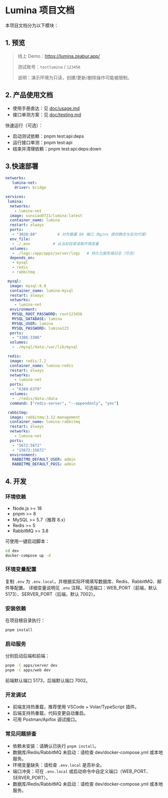 # Lumina 项目文档

本项目文档分为以下模块：

## 1. 预览

> 线上 Demo：<https://lumina.zeabur.app/>
>
> 测试账号：`testlumina` / `123456`
>
> 说明：演示环境为只读，创建/更新/删除操作可能被限制。

## 2. 产品使用文档

- 使用手册直达：见 [doc/usage.md](./doc/usage.md)
- 接口单测方案：见 [doc/testing.md](./doc/testing.md)

 快速运行（可选）：

- 启动测试依赖：pnpm test:api:deps
- 运行接口单测：pnpm test:api
- 结束并清理依赖：pnpm test:api:deps:down

## 3.快速部署

```yml
networks:
   lumina-net:
    driver: bridge

services:
 lumina:
  networks:
    - lumina-net
  image: sunxiao0721/lumina:latest
  container_name: lumina
  restart: always
  ports:
   - "3020:80"         # 对外暴露 80 端口（Nginx 提供静态与反向代理）
  env_file:
   - ./.env          # 从当前目录读取环境变量
  volumes:
   - ./logs:/app/apps/server/logs   # 持久化服务端日志（可选）
  depends_on:
   - mysql
   - redis
   - rabbitmq

 mysql:
  image: mysql:8.0
  container_name: lumina-mysql
  restart: always
  networks:
    - lumina-net
  environment:
   MYSQL_ROOT_PASSWORD: root123456
   MYSQL_DATABASE: lumina
   MYSQL_USER: lumina
   MYSQL_PASSWORD: lumina123
  ports:
   - "3306:3306"
  volumes:
   - ./mysql/data:/var/lib/mysql

 redis:
  image: redis:7.2
  container_name: lumina-redis
  restart: always
  networks:
    - lumina-net
  ports:
   - "6389:6379"
  volumes:
   - ./redis/data:/data
  command: ["redis-server", "--appendonly", "yes"]

 rabbitmq:
  image: rabbitmq:3.12-management
  container_name: lumina-rabbitmq
  restart: always
  networks:
    - lumina-net
  ports:
   - "5672:5672"
   - "15672:15672"
  environment:
   RABBITMQ_DEFAULT_USER: admin
   RABBITMQ_DEFAULT_PASS: admin
```

## 4. 开发

### 环境依赖

- Node.js >= 18
- pnpm >= 8
- MySQL >= 5.7（推荐 8.x）
- Redis >= 5
- RabbitMQ >= 3.8

可使用一键启动脚本：

```sh
cd dev
docker-compose up -d
```

### 环境变量配置

复制 `.env` 为 `.env.local`，并根据实际环境填写数据库、Redis、RabbitMQ、邮件等配置。
详细变量说明见 `.env` 注释。可选端口：WEB_PORT（前端，默认 5173）、SERVER_PORT（后端，默认 7002）。

### 安装依赖

在项目根目录执行：

```sh
pnpm install
```

### 启动服务

分别启动后端和前端：

```sh
pnpm -C apps/server dev
pnpm -C apps/web dev
```

前端默认端口 5173，后端默认端口 7002。

### 开发调试

- 前端支持热重载，推荐使用 VSCode + Volar/TypeScript 插件。
- 后端支持热重载，代码变更自动重启。
- 可用 Postman/Apifox 调试接口。

### 常见问题排查

- 依赖未安装：请确认已执行 `pnpm install`。
- 数据库/Redis/RabbitMQ 未启动：请检查 dev/docker-compose.yml 或本地服务。
- 环境变量缺失：请检查 `.env.local` 是否补全。
- 端口冲突：可在 `.env.local` 或启动命令中自定义端口（WEB_PORT、SERVER_PORT）。
- 数据库/Redis/RabbitMQ 未启动：请检查 dev/docker-compose.yml 或本地服务。
